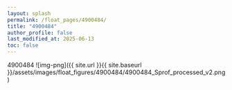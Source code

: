 ```yaml
---
layout: splash
permalink: /float_pages/4900484/
title: "4900484"
author_profile: false
last_modified_at: 2025-06-13
toc: false
---
```

 
4900484
![img-png]({{ site.url }}{{ site.baseurl }}/assets/images/float_figures/4900484/4900484_Sprof_processed_v2.png)